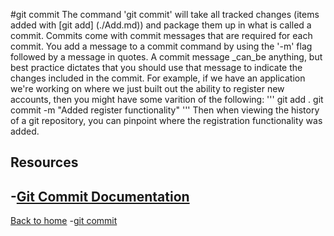 #git commit
The command 'git commit' will take all tracked changes (items added with [git add]
(./Add.md)) and package them up in what is called a commit.
Commits come with commit messages that are required for each commit. You add a message to a commit command by using the '-m' flag followed by a message in quotes. 
A commit message _can_be anything, but best practice dictates that you should use that message to indicate the changes included in the commit.
For example, if we have an application we're working on where we just built out the ability to register new accounts, then you might have some varition of the following:
'''
git add .
git commit -m "Added register functionality"
'''
Then when viewing the history of a git repository, you can pinpoint where the registration functionality was added. 
## Resources
-[Git Commit Documentation](http://git-scm.com/docs/git-commit)
---
[Back to home](../README.md)
-[git commit](./Commands/Commit.md)